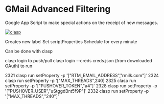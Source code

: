 # GMail Advanced Filtering

Google App Script to make special actions on the receipt of new messages.



[![clasp](https://img.shields.io/badge/built%20with-clasp-4285f4.svg)](https://github.com/google/clasp)


Creates new label
Set scriptProperties
Schedule for every minute

Can be done with clasp

clasp login to push/pull
clasp login --creds creds.json (from downloaded OAuth) to run

2321  clasp run setProperty -p '["RTM_EMAIL_ADDRESS","rmilk.com"]'
 2324  clasp run setProperty -p '["MAX_THREADS",240]
 2325  clasp run setProperty -p '["PUSHOVER_TOKEN","a4"]'
 2328  clasp run setProperty -p '["PUSHOVER_USER","uStggdBnt5f9P"]'
 2332  clasp run setProperty -p '["MAX_THREADS","240"]'
